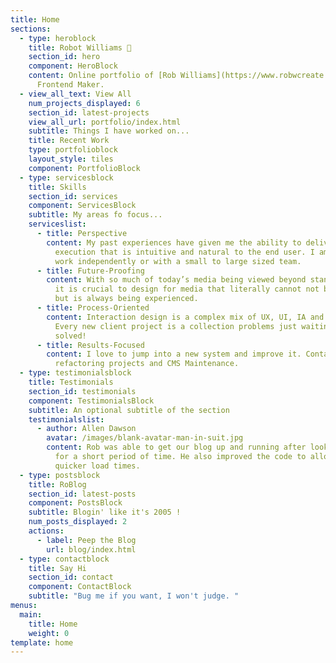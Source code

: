```yaml
---
title: Home
sections:
  - type: heroblock
    title: Robot Williams 🤖
    section_id: hero
    component: HeroBlock
    content: Online portfolio of [Rob Williams](https://www.robwcreate.com/about/).
      Frontend Maker.
  - view_all_text: View All
    num_projects_displayed: 6
    section_id: latest-projects
    view_all_url: portfolio/index.html
    subtitle: Things I have worked on...
    title: Recent Work
    type: portfolioblock
    layout_style: tiles
    component: PortfolioBlock
  - type: servicesblock
    title: Skills
    section_id: services
    component: ServicesBlock
    subtitle: My areas fo focus...
    serviceslist:
      - title: Perspective
        content: My past experiences have given me the ability to deliver a final
          execution that is intuitive and natural to the end user. I am able to
          work independently or with a small to large sized team.
      - title: Future-Proofing
        content: With so much of today’s media being viewed beyond standard device size,
          it is crucial to design for media that literally cannot not be seen,
          but is always being experienced.
      - title: Process-Oriented
        content: Interaction design is a complex mix of UX, UI, IA and unique use cases.
          Every new client project is a collection problems just waiting to be
          solved!
      - title: Results-Focused
        content: I love to jump into a new system and improve it. Contact me for
          refactoring projects and CMS Maintenance.
  - type: testimonialsblock
    title: Testimonials
    section_id: testimonials
    component: TestimonialsBlock
    subtitle: An optional subtitle of the section
    testimonialslist:
      - author: Allen Dawson
        avatar: /images/blank-avatar-man-in-suit.jpg
        content: Rob was able to get our blog up and running after looking at the issue
          for a short period of time. He also improved the code to allow a
          quicker load times.
  - type: postsblock
    title: RoBlog
    section_id: latest-posts
    component: PostsBlock
    subtitle: Blogin' like it's 2005 !
    num_posts_displayed: 2
    actions:
      - label: Peep the Blog
        url: blog/index.html
  - type: contactblock
    title: Say Hi
    section_id: contact
    component: ContactBlock
    subtitle: "Bug me if you want, I won't judge. "
menus:
  main:
    title: Home
    weight: 0
template: home
---
```

